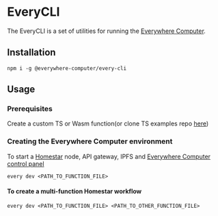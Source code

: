 # EveryCLI

The EveryCLI is a set of utilities for running the [Everywhere Computer](https://docs.everywhere.computer/).

## Installation

```shell
npm i -g @everywhere-computer/every-cli
```

## Usage

### Prerequisites

Create a custom TS or Wasm function(or clone TS examples repo [here](https://github.com/everywhere-computer/custom-homestar-functions-ts))

### Creating the Everywhere Computer environment

To start a [Homestar](https://github.com/ipvm-wg/homestar) node, API gateway, IPFS and [Everywhere Computer control panel](https://github.com/everywhere-computer/control-panel)

```shell
every dev <PATH_TO_FUNCTION_FILE>
```

#### To create a multi-function Homestar workflow

```shell
every dev <PATH_TO_FUNCTION_FILE> <PATH_TO_OTHER_FUNCTION_FILE>
```
